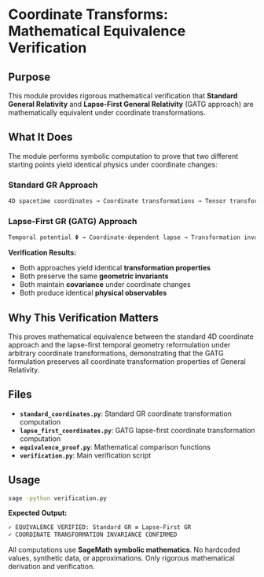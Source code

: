 # Coordinate Transforms: Mathematical Equivalence Verification

## Purpose

This module provides rigorous mathematical verification that
**Standard General Relativity** and **Lapse-First General Relativity**
(GATG approach) are mathematically equivalent under coordinate transformations.

## What It Does

The module performs symbolic computation to prove that two different
starting points yield identical physics under coordinate changes:

### Standard GR Approach

```markdown
4D spacetime coordinates → Coordinate transformations → Tensor transformation laws
```

### Lapse-First GR (GATG) Approach

```markdown
Temporal potential Φ → Coordinate-dependent lapse → Transformation invariance
```

**Verification Results:**

- Both approaches yield identical **transformation properties**
- Both preserve the same **geometric invariants**
- Both maintain **covariance** under coordinate changes
- Both produce identical **physical observables**

## Why This Verification Matters

This proves mathematical equivalence between the standard 4D coordinate approach
and the lapse-first temporal geometry reformulation under arbitrary coordinate
transformations, demonstrating that the GATG formulation preserves all
coordinate transformation properties of General Relativity.

## Files

- **`standard_coordinates.py`**: Standard GR coordinate transformation computation
- **`lapse_first_coordinates.py`**: GATG lapse-first coordinate transformation computation
- **`equivalence_proof.py`**: Mathematical comparison functions
- **`verification.py`**: Main verification script

## Usage

```bash
sage -python verification.py
```

**Expected Output:**

```markdown
✓ EQUIVALENCE VERIFIED: Standard GR ≡ Lapse-First GR
✓ COORDINATE TRANSFORMATION INVARIANCE CONFIRMED
```

All computations use **SageMath symbolic mathematics**.
No hardcoded values, synthetic data, or approximations.
Only rigorous mathematical derivation and verification.
